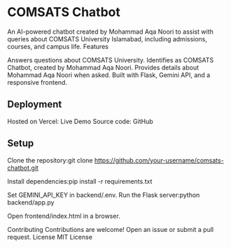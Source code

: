 # COMSATS Chatbot
An AI-powered chatbot created by Mohammad Aqa Noori to assist with queries about COMSATS University Islamabad, including admissions, courses, and campus life.
Features

Answers questions about COMSATS University.
Identifies as COMSATS Chatbot, created by Mohammad Aqa Noori.
Provides details about Mohammad Aqa Noori when asked.
Built with Flask, Gemini API, and a responsive frontend.

## Deployment

Hosted on Vercel: Live Demo
Source code: GitHub

## Setup

Clone the repository:git clone https://github.com/your-username/comsats-chatbot.git


Install dependencies:pip install -r requirements.txt


Set GEMINI_API_KEY in backend/.env.
Run the Flask server:python backend/app.py


Open frontend/index.html in a browser.

Contributing
Contributions are welcome! Open an issue or submit a pull request.
License
MIT License
